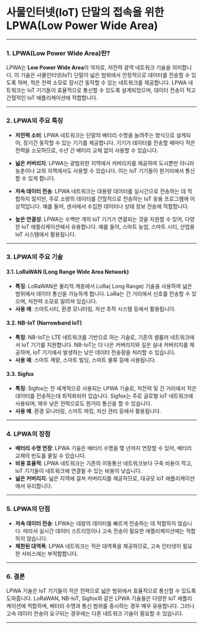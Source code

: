 # 사물인터넷(IoT) 단말의 접속을 위한 LPWA(Low Power Wide Area)

---

### 1. LPWA(Low Power Wide Area)란?

LPWA는 **Low Power Wide Area**의 약자로, 저전력 광역 네트워크 기술을 의미합니다. 이 기술은 사물인터넷(IoT) 단말이 넓은 범위에서 안정적으로 데이터를 전송할 수 있도록 하며, 적은 전력 소모로 장시간 동작할 수 있는 네트워크를 제공합니다. LPWA 네트워크는 IoT 기기들이 효율적으로 통신할 수 있도록 설계되었으며, 데이터 전송이 적고 간헐적인 IoT 애플리케이션에 적합합니다.

---

### 2. LPWA의 주요 특징

- **저전력 소비**: LPWA 네트워크는 단말의 배터리 수명을 늘려주는 방식으로 설계되어, 장기간 동작할 수 있는 기기를 제공합니다. 기기가 데이터를 전송할 때마다 적은 전력을 소모하므로, 수년 간 배터리 교체 없이 사용할 수 있습니다.
  
- **넓은 커버리지**: LPWA는 광범위한 지역에서 커버리지를 제공하여 도시뿐만 아니라 농촌이나 교외 지역에서도 사용할 수 있습니다. 이는 IoT 기기들이 원거리에서 통신할 수 있게 합니다.

- **저속 데이터 전송**: LPWA 네트워크는 대용량 데이터를 실시간으로 전송하는 데 적합하지 않지만, 주로 소량의 데이터를 간헐적으로 전송하는 IoT 응용 프로그램에 이상적입니다. 예를 들어, 센서에서 수집한 데이터나 상태 정보 전송에 적합합니다.

- **높은 연결성**: LPWA는 수백만 개의 IoT 기기가 연결되는 것을 지원할 수 있어, 다양한 IoT 애플리케이션에서 유용합니다. 예를 들어, 스마트 농업, 스마트 시티, 산업용 IoT 시스템에서 활용됩니다.

---

### 3. LPWA의 주요 기술

#### 3.1. **LoRaWAN (Long Range Wide Area Network)**
- **특징**: LoRaWAN은 물리적 계층에서 LoRa( Long Range) 기술을 사용하여 넓은 범위에서 데이터 통신을 가능하게 합니다. LoRa는 긴 거리에서 신호를 전송할 수 있으며, 저전력 소모로 알려져 있습니다.
- **사용 예**: 스마트시티, 환경 모니터링, 자산 추적 시스템 등에서 활용됩니다.

#### 3.2. **NB-IoT (Narrowband IoT)**
- **특징**: NB-IoT는 LTE 네트워크를 기반으로 하는 기술로, 기존의 셀룰러 네트워크에서 IoT 기기를 지원합니다. NB-IoT는 더 나은 커버리지와 깊은 실내 커버리지를 제공하며, IoT 기기에서 발생하는 낮은 데이터 전송량을 처리할 수 있습니다.
- **사용 예**: 스마트 계량, 스마트 빌딩, 스마트 물류 등에 사용됩니다.

#### 3.3. **Sigfox**
- **특징**: Sigfox는 전 세계적으로 사용되는 LPWA 기술로, 저전력 및 긴 거리에서 작은 데이터를 전송하는데 최적화되어 있습니다. Sigfox는 주로 글로벌 IoT 네트워크에 사용되며, 매우 낮은 전력으로도 원거리 통신을 할 수 있습니다.
- **사용 예**: 환경 모니터링, 스마트 파킹, 자산 관리 등에서 활용됩니다.

---

### 4. LPWA의 장점

- **배터리 수명 연장**: LPWA 기술은 배터리 수명을 몇 년까지 연장할 수 있어, 배터리 교체의 빈도를 줄일 수 있습니다.
- **비용 효율적**: LPWA 네트워크는 기존의 이동통신 네트워크보다 구축 비용이 적고, IoT 기기들이 네트워크에 연결될 수 있는 비용이 낮습니다.
- **넓은 커버리지**: 넓은 지역에 걸쳐 커버리지를 제공하므로, 대규모 IoT 애플리케이션에서 유리합니다.

---

### 5. LPWA의 단점

- **저속 데이터 전송**: LPWA는 대량의 데이터를 빠르게 전송하는 데 적합하지 않습니다. 따라서 실시간 데이터 스트리밍이나 고속 전송이 필요한 애플리케이션에는 적합하지 않습니다.
- **제한된 대역폭**: LPWA 네트워크는 적은 대역폭을 제공하므로, 고속 인터넷이 필요한 서비스에는 부적합합니다.

---

### 6. 결론

LPWA 기술은 IoT 기기들이 적은 전력으로 넓은 범위에서 효율적으로 통신할 수 있도록 도와줍니다. LoRaWAN, NB-IoT, Sigfox와 같은 LPWA 기술들은 다양한 IoT 애플리케이션에 적합하며, 배터리 수명과 통신 범위를 중시하는 경우 매우 유용합니다. 그러나 고속 데이터 전송이 요구되는 경우에는 다른 네트워크 기술이 필요할 수 있습니다.

---
